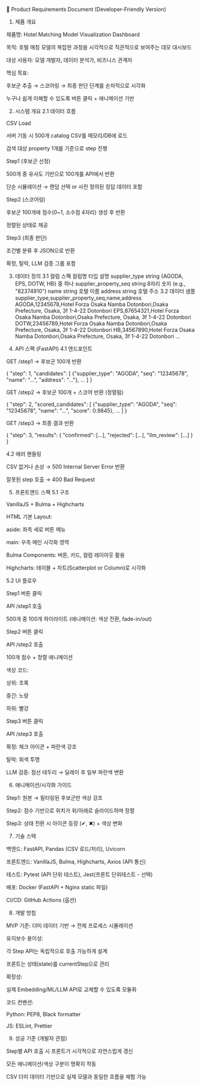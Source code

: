 📑 Product Requirements Document (Developer-Friendly Version)
1. 제품 개요

제품명: Hotel Matching Model Visualization Dashboard

목적: 호텔 매칭 모델의 복잡한 과정을 시각적으로 직관적으로 보여주는 데모 대시보드

대상 사용자: 모델 개발자, 데이터 분석가, 비즈니스 관계자

핵심 목표:

후보군 추출 → 스코어링 → 최종 판단 단계를 순차적으로 시각화

누구나 쉽게 이해할 수 있도록 버튼 클릭 + 애니메이션 기반

2. 시스템 개요
2.1 데이터 흐름

CSV Load

서버 기동 시 500개 catalog CSV를 메모리/DB에 로드

검색 대상 property 1개를 기준으로 step 진행

Step1 (후보군 선정)

500개 중 유사도 기반으로 100개를 API에서 반환

단순 시뮬레이션 → 랜덤 선택 or 사전 정의된 정답 데이터 포함

Step2 (스코어링)

후보군 100개에 점수(0~1, 소수점 4자리) 생성 후 반환

정렬된 상태로 제공

Step3 (최종 판단)

조건별 분류 후 JSON으로 반환

확정, 탈락, LLM 검증 그룹 포함

3. 데이터 정의
3.1 컬럼 스펙
컬럼명	타입	설명
supplier_type	string	{AGODA, EPS, DOTW, HB} 중 하나
supplier_property_seq	string	8자리 숫자 (e.g., "82374910")
name	string	호텔 이름
address	string	호텔 주소
3.2 데이터 샘플
supplier_type,supplier_property_seq,name,address
AGODA,12345678,Hotel Forza Osaka Namba Dotonbori,Osaka Prefecture, Osaka, 3f 1-4-22 Dotonbori
EPS,87654321,Hotel Forza Osaka Namba Dotonbori,Osaka Prefecture, Osaka, 3f 1-4-22 Dotonbori
DOTW,23456789,Hotel Forza Osaka Namba Dotonbori,Osaka Prefecture, Osaka, 3f 1-4-22 Dotonbori
HB,34567890,Hotel Forza Osaka Namba Dotonbori,Osaka Prefecture, Osaka, 3f 1-4-22 Dotonbori
...

4. API 스펙 (FastAPI)
4.1 엔드포인트

GET /step1
→ 후보군 100개 반환

{
  "step": 1,
  "candidates": [
    {"supplier_type": "AGODA", "seq": "12345678", "name": "...", "address": "..."},
    ...
  ]
}


GET /step2
→ 후보군 100개 + 스코어 반환 (정렬됨)

{
  "step": 2,
  "scored_candidates": [
    {"supplier_type": "AGODA", "seq": "12345678", "name": "...", "score": 0.9845},
    ...
  ]
}


GET /step3
→ 최종 결과 반환

{
  "step": 3,
  "results": {
    "confirmed": [...],
    "rejected": [...],
    "llm_review": [...]
  }
}

4.2 에러 핸들링

CSV 없거나 손상 → 500 Internal Server Error 반환

잘못된 step 호출 → 400 Bad Request

5. 프론트엔드 스펙
5.1 구조

VanillaJS + Bulma + Highcharts

HTML 기본 Layout:

aside: 좌측 세로 버튼 메뉴

main: 우측 메인 시각화 영역

Bulma Components: 버튼, 카드, 컬럼 레이아웃 활용

Highcharts: 테이블 + 차트(Scatterplot or Column)로 시각화

5.2 UI 플로우

Step1 버튼 클릭

API /step1 호출

500개 중 100개 하이라이트 (애니메이션: 색상 전환, fade-in/out)

Step2 버튼 클릭

API /step2 호출

100개 점수 + 정렬 애니메이션

색상 코드:

상위: 초록

중간: 노랑

하위: 빨강

Step3 버튼 클릭

API /step3 호출

확정: 체크 아이콘 + 파란색 강조

탈락: 회색 투명

LLM 검증: 점선 테두리 → 딜레이 후 일부 파란색 변환

6. 애니메이션/시각화 가이드

Step1: 원본 → 필터링된 후보군만 색상 강조

Step2: 점수 기반으로 위치가 위/아래로 슬라이드하며 정렬

Step3: 상태 전환 시 아이콘 등장 (✔, ✖) + 색상 변화

7. 기술 스택

백엔드: FastAPI, Pandas (CSV 로드/처리), Uvicorn

프론트엔드: VanillaJS, Bulma, Highcharts, Axios (API 통신)

테스트: Pytest (API 단위 테스트), Jest(프론트 단위테스트 - 선택)

배포: Docker (FastAPI + Nginx static 파일)

CI/CD: GitHub Actions (옵션)

8. 개발 방침

MVP 기준: 더미 데이터 기반 → 전체 프로세스 시뮬레이션

유지보수 용이성:

각 Step API는 독립적으로 호출 가능하게 설계

프론트는 상태(state)를 currentStep으로 관리

확장성:

실제 Embedding/ML/LLM API로 교체할 수 있도록 모듈화

코드 컨벤션:

Python: PEP8, Black formatter

JS: ESLint, Prettier

9. 성공 기준 (개발자 관점)

Step별 API 호출 시 프론트가 시각적으로 자연스럽게 갱신

모든 애니메이션/색상 구분이 명확히 작동

CSV 더미 데이터 기반으로 실제 모델과 동일한 흐름을 체험 가능